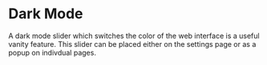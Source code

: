 # Dark Mode

A dark mode slider which switches the color of the web interface is a useful vanity feature. This slider can be placed either on the settings page or as a popup on indivdual pages.

